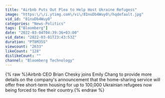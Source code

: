 ```yaml
---
title: "Airbnb Puts Out Plea to Help Host Ukraine Refugess"
image: "https:\/\/i.ytimg.com\/vi\/81nuDb4Wuy0\/hqdefault.jpg"
vid_id: "81nuDb4Wuy0"
categories: "News-Politics"
tags: ["Bloomberg"]
date: "2022-03-04T04:39:36+03:00"
vid_date: "2022-03-01T23:43:53Z"
duration: "PT8M35S"
viewcount: "2633"
likeCount: "128"
dislikeCount: ""
channel: "Bloomberg Technology"
---
```

{% raw %}Airbnb CEO Brian Chesky joins Emily Chang to provide more details on the company's announcement that the home-sharing service will offer free short-term housing for up to 100,000 Ukrainian refugees now being forced to flee their country.{% endraw %}
